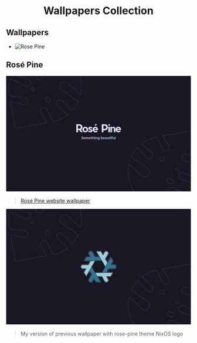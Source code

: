 <p align="center">
  <h1 align="center">Wallpapers Collection</h1> 
</p>

## Wallpapers
- ![Rose Pine](#rosé-pine)

## Rosé Pine
 ![rose-pine](rose-pine.jpg)
> [Rosé Pine website wallpaper](https://rosepinetheme.com/assets/opengraph-image.jpg)

 ![rose-pine-nix](rose-pine-nix.png)
> My version of previous wallpaper with rose-pine theme NixOS logo

